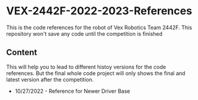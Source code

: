 # VEX-2442F-2022-2023-References

This is the code references for the robot of Vex Robotics Team 2442F. This repository won't save any code until the competition is finished

## Content

This will help you to lead to different histoy versions for the code references. But the final whole code project will only shows the final and latest version after the competition.

- 10/27/2022 - Reference for Newer Driver Base
